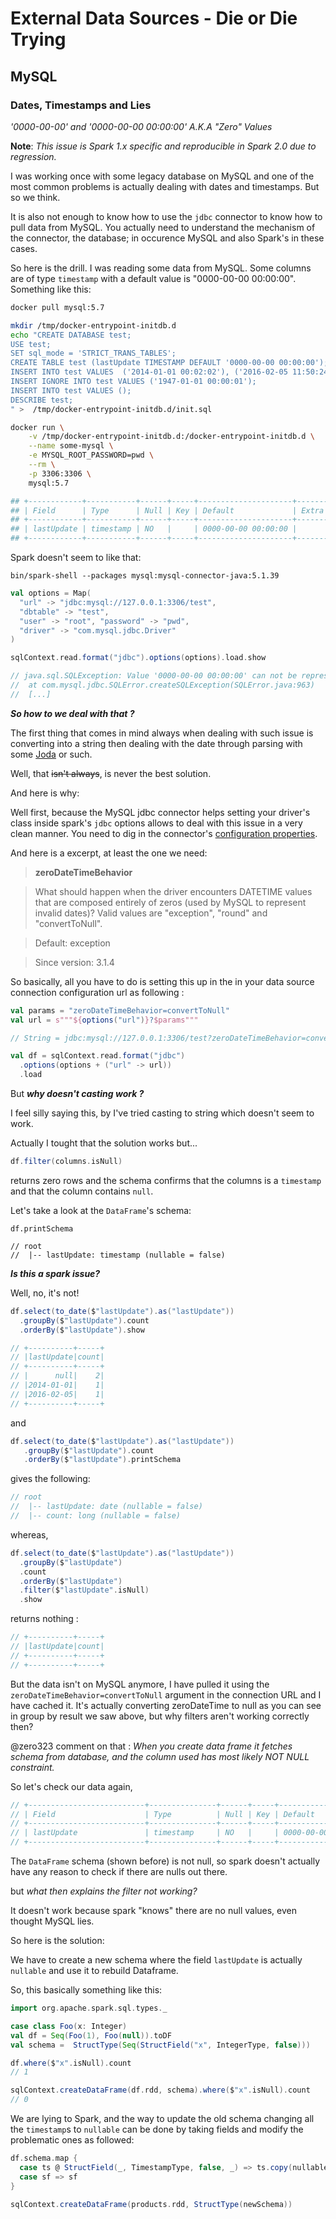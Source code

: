 # External Data Sources - Die or Die Trying

## MySQL

### Dates, Timestamps and Lies

_'0000-00-00' and '0000-00-00 00:00:00' A.K.A "Zero" Values_

__Note__: _This issue is Spark 1.x specific and reproducible in Spark 2.0 due to regression._

I was working once with some legacy database on MySQL and one of the most common
problems is actually dealing with dates and timestamps. But so we think.

It is also not enough to know how to use the `jdbc` connector to know how to
pull data from MySQL. You actually need to understand the mechanism of the
connector, the database; in occurence MySQL and also Spark's in these cases.

So here is the drill. I was reading some data from MySQL. Some columns are of
type `timestamp` with a default value is "0000-00-00 00:00:00". Something like
this:

```bash
docker pull mysql:5.7

mkdir /tmp/docker-entrypoint-initdb.d
echo "CREATE DATABASE test;
USE test;
SET sql_mode = 'STRICT_TRANS_TABLES';
CREATE TABLE test (lastUpdate TIMESTAMP DEFAULT '0000-00-00 00:00:00');
INSERT INTO test VALUES  ('2014-01-01 00:02:02'), ('2016-02-05 11:50:24');
INSERT IGNORE INTO test VALUES ('1947-01-01 00:00:01');
INSERT INTO test VALUES ();
DESCRIBE test;
" >  /tmp/docker-entrypoint-initdb.d/init.sql

docker run \
    -v /tmp/docker-entrypoint-initdb.d:/docker-entrypoint-initdb.d \
    --name some-mysql \
    -e MYSQL_ROOT_PASSWORD=pwd \
    --rm \
    -p 3306:3306 \
    mysql:5.7

## +------------+-----------+------+-----+---------------------+-------+
## | Field      | Type      | Null | Key | Default             | Extra |
## +------------+-----------+------+-----+---------------------+-------+
## | lastUpdate | timestamp | NO   |     | 0000-00-00 00:00:00 |       |
## +------------+-----------+------+-----+---------------------+-------+
```

Spark doesn't seem to like that:

```shell
bin/spark-shell --packages mysql:mysql-connector-java:5.1.39
```

```scala
val options = Map(
  "url" -> "jdbc:mysql://127.0.0.1:3306/test",
  "dbtable" -> "test",
  "user" -> "root", "password" -> "pwd",
  "driver" -> "com.mysql.jdbc.Driver"
)

sqlContext.read.format("jdbc").options(options).load.show

// java.sql.SQLException: Value '0000-00-00 00:00:00' can not be represented as java.sql.Timestamp
// 	at com.mysql.jdbc.SQLError.createSQLException(SQLError.java:963)
//  [...]
```

***So how to we deal with that ?***

The first thing that comes in mind always when dealing with such issue is converting into
a string then dealing with the date through parsing with some
[Joda](http://www.joda.org/joda-time/) or such.

Well, that ~~isn't always~~, is never the best solution.

And here is why:

Well first, because the MySQL jdbc connector helps setting your driver's class
inside spark's `jdbc` options allows to deal with this issue in a very clean
manner. You need to dig in the connector's
[configuration properties](https://dev.mysql.com/doc/connector-j/5.1/en/connector-j-reference-configuration-properties.html).

And here is a excerpt, at least the one we need:
> **zeroDateTimeBehavior**

> What should happen when the driver encounters DATETIME values that are composed entirely of zeros (used by MySQL to represent invalid dates)? Valid values are "exception", "round" and "convertToNull".

> Default: exception

> Since version: 3.1.4

So basically, all you have to do is setting this up in the in your data source connection configuration url as following :

```scala
val params = "zeroDateTimeBehavior=convertToNull"
val url = s"""${options("url")}?$params"""

// String = jdbc:mysql://127.0.0.1:3306/test?zeroDateTimeBehavior=convertToNull

val df = sqlContext.read.format("jdbc")
  .options(options + ("url" -> url))
  .load
```

But ***why doesn't casting work ?***

I feel silly saying this, by I've tried casting to string which doesn't seem to work.

Actually I tought that the solution works but...

```scala
df.filter(columns.isNull)
```

returns zero rows and the schema confirms that the columns is a `timestamp` and that the column contains `null`.

Let's take a look at the `DataFrame`'s schema:

```
df.printSchema

// root
//  |-- lastUpdate: timestamp (nullable = false)
```

***Is this a spark issue?***

Well, no, it's not!

```scala
df.select(to_date($"lastUpdate").as("lastUpdate"))
  .groupBy($"lastUpdate").count
  .orderBy($"lastUpdate").show

// +----------+-----+
// |lastUpdate|count|
// +----------+-----+
// |      null|    2|
// |2014-01-01|    1|
// |2016-02-05|    1|
// +----------+-----+
```

and

```scala
df.select(to_date($"lastUpdate").as("lastUpdate"))
   .groupBy($"lastUpdate").count
   .orderBy($"lastUpdate").printSchema
```

gives the following:

```scala
// root
//  |-- lastUpdate: date (nullable = false)
//  |-- count: long (nullable = false)
```

whereas,

```scala
df.select(to_date($"lastUpdate").as("lastUpdate"))
  .groupBy($"lastUpdate")
  .count
  .orderBy($"lastUpdate")
  .filter($"lastUpdate".isNull)
  .show
```

returns nothing :

```scala
// +----------+-----+
// |lastUpdate|count|
// +----------+-----+
// +----------+-----+
```

But the data isn't on MySQL anymore, I have pulled it using the
`zeroDateTimeBehavior=convertToNull` argument in the connection URL and I have
cached it. It's actually converting zeroDateTime to null as you can see in
group by result we saw above, but why filters aren't working correctly then?

@zero323 comment on that : *When you create data frame it fetches schema from database, and the column used
has most likely NOT NULL constraint.*

So let's check our data again,

```scala
// +--------------------------+---------------+------+-----+---------------------+----------------+
// | Field                    | Type          | Null | Key | Default             | Extra          |
// +--------------------------+---------------+------+-----+---------------------+----------------+
// | lastUpdate               | timestamp     | NO   |     | 0000-00-00 00:00:00 |                |
// +--------------------------+---------------+------+-----+---------------------+----------------+
```

The `DataFrame` schema (shown before) is not null, so spark doesn't actually have
any reason to check if there are nulls out there.

but *what then explains the filter not working?*

It doesn't work because spark "knows" there are no null values, even thought MySQL lies.

So here is the solution:

We have to create a new schema where the field `lastUpdate` is actually `nullable`
and use it to rebuild Dataframe.

So, this basically something like this:

```scala
import org.apache.spark.sql.types._

case class Foo(x: Integer)
val df = Seq(Foo(1), Foo(null)).toDF
val schema =  StructType(Seq(StructField("x", IntegerType, false)))

df.where($"x".isNull).count
// 1

sqlContext.createDataFrame(df.rdd, schema).where($"x".isNull).count
// 0
```

We are lying to Spark, and the way to update the old schema changing all the `timestamp`s to `nullable`
can be done by taking fields and modify the problematic ones as followed:

```scala
df.schema.map {
  case ts @ StructField(_, TimestampType, false, _) => ts.copy(nullable = true)
  case sf => sf
}

sqlContext.createDataFrame(products.rdd, StructType(newSchema))
```
